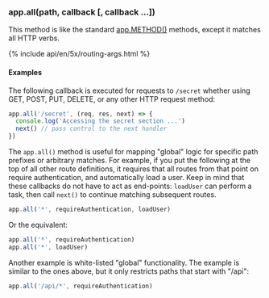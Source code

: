 <h3 id='app.all'>app.all(path, callback [, callback ...])</h3>

This method is like the standard [app.METHOD()](#app.METHOD) methods,
except it matches all HTTP verbs.

{% include api/en/5x/routing-args.html %}

#### Examples

The following callback is executed for requests to `/secret` whether using
GET, POST, PUT, DELETE, or any other HTTP request method:

```js
app.all('/secret', (req, res, next) => {
  console.log('Accessing the secret section ...')
  next() // pass control to the next handler
})
```

The `app.all()` method is useful for mapping "global" logic for specific path prefixes or arbitrary matches.  For example, if you put the following at the top of all other
route definitions, it requires that all routes from that point on
require authentication, and automatically load a user. Keep in mind
that these callbacks do not have to act as end-points: `loadUser`
can perform a task, then call `next()` to continue matching subsequent
routes.

```js
app.all('*', requireAuthentication, loadUser)
```

Or the equivalent:

```js
app.all('*', requireAuthentication)
app.all('*', loadUser)
```

Another example is white-listed "global" functionality.
The example is similar to the ones above, but it only restricts paths that start with
"/api":

```js
app.all('/api/*', requireAuthentication)
```
